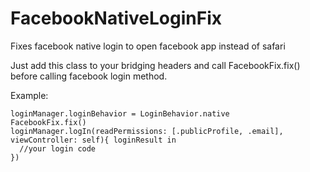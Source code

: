 # FacebookNativeLoginFix
Fixes facebook native login to open facebook app instead of safari

Just add this class to your bridging headers and call FacebookFix.fix() before calling facebook login method.

Example:

```
loginManager.loginBehavior = LoginBehavior.native
FacebookFix.fix()
loginManager.logIn(readPermissions: [.publicProfile, .email], viewController: self){ loginResult in
  //your login code
})
```
